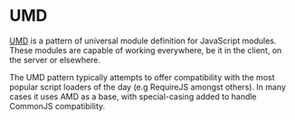 # UMD

[UMD](https://github.com/umdjs/umd) is a pattern of universal module definition for JavaScript modules. These modules are capable of working everywhere, be it in the client, on the server or elsewhere.

The UMD pattern typically attempts to offer compatibility with the most popular script loaders of the day (e.g RequireJS amongst others). In many cases it uses AMD as a base, with special-casing added to handle CommonJS compatibility.
